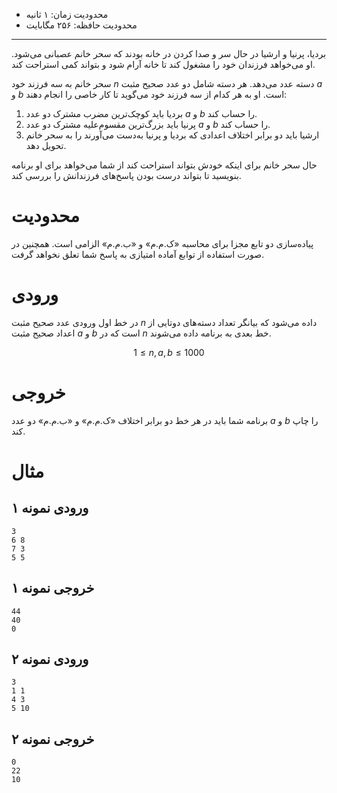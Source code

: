 [_metadata_:id]:- "black-bean"
[_metadata_:title]:- "نخود سیاه"
[_metadata_:level]:- "medium"
[_metadata_:author]:- "ایلیا کاهنی"
[_metadata_:series]:- "functions"

+ محدودیت زمان: ۱ ثانیه
+ محدودیت حافظه: ۲۵۶ مگابایت

----------

بردیا، پرنیا و ارشیا در حال سر و صدا کردن در خانه بودند که سحر خانم عصبانی می‌شود. او می‌خواهد فرزندان خود را مشغول کند تا خانه آرام شود و بتواند کمی استراحت کند.

سحر خانم به سه فرزند خود $n$ دسته عدد می‌دهد. هر دسته شامل دو عدد صحیح مثبت $a$ و $b$ است. او به هر کدام از سه فرزند خود می‌گوید تا کار خاصی را انجام دهند:

1. بردیا باید کوچک‌ترین مضرب مشترک دو عدد $a$ و $b$ را حساب کند.
2. پرنیا باید بزرگ‌ترین مقسوم‌علیه مشترک دو عدد $a$ و $b$ را حساب کند.
3. ارشیا باید دو برابر اختلاف اعدادی که بردیا و پرنیا به‌دست می‌آورند را به سحر خانم تحویل دهد.

حال سحر خانم برای اینکه خودش بتواند استراحت کند از شما می‌خواهد برای او برنامه بنویسید تا بتواند درست بودن پاسخ‌های فرزندانش را بررسی کند.

# محدودیت

پیاده‌سازی دو تابع مجزا برای محاسبه «ک.م.م» و «ب.م.م» الزامی است. همچنین در صورت استفاده از توابع آماده امتیازی به پاسخ شما تعلق نخواهد گرفت.

# ورودی

در خط اول ورودی عدد صحیح مثبت $n$ داده می‌شود که بیانگر تعداد دسته‌های دوتایی از اعداد صحیح مثبت $a$ و $b$ است که در $n$ خط بعدی به برنامه داده می‌شوند.

$$1 \le n, a, b \le 1000$$

# خروجی

برنامه شما باید در هر خط دو برابر اختلاف «ک.م.م» و «ب.م.م» دو عدد $a$ و $b$ را چاپ کند.

# مثال

## ورودی نمونه ۱
```
3
6 8
7 3
5 5
```


## خروجی نمونه ۱
```
44
40
0
```


## ورودی نمونه ۲
```
3
1 1
4 3
5 10
```


## خروجی نمونه ۲
```
0
22
10
```


